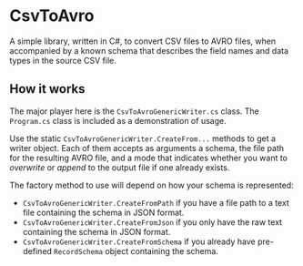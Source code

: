 # CsvToAvro

A simple library, written in C#, to convert CSV files to AVRO files, when accompanied by a known schema that describes the field names and data types in the source CSV file.

## How it works

The major player here is the `CsvToAvroGenericWriter.cs` class. The `Program.cs` class is included as a demonstration of usage.

Use the static `CsvToAvroGenericWriter.CreateFrom...` methods to get a writer object. Each of them accepts as arguments a schema, the file path for the resulting AVRO file, and a mode that indicates whether you want to *overwrite* or *append* to the output file if one already exists.

The factory method to use will depend on how your schema is represented:

- `CsvToAvroGenericWriter.CreateFromPath` if you have a file path to a text file containing the schema in JSON format.
- `CsvToAvroGenericWriter.CreateFromJson` if you only have the raw text containing the schema in JSON format.
- `CsvToAvroGenericWriter.CreateFromSchema` if you already have pre-defined `RecordSchema` object containing the schema.
